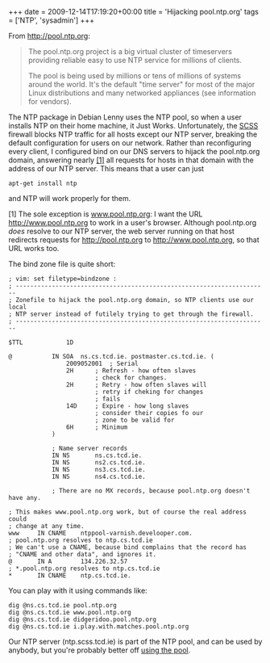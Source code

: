 +++
date = 2009-12-14T17:19:20+00:00
title = 'Hijacking pool.ntp.org'
tags = ['NTP', 'sysadmin']
+++

From <http://pool.ntp.org>:

> The pool.ntp.org project is a big virtual cluster of timeservers providing
> reliable easy to use NTP service for millions of clients.
>
> The pool is being used by millions or tens of millions of systems around the
> world. It's the default "time server" for most of the major Linux
> distributions and many networked appliances (see information for vendors).

The NTP package in Debian Lenny uses the NTP pool, so when a user installs NTP
on their home machine, it Just Works.  Unfortunately, the
[SCSS](http://www.scss.tcd.ie/) firewall blocks NTP traffic for all hosts except
our NTP server, breaking the default configuration for users on our network.
Rather than reconfiguring every client, I configured bind on our DNS servers to
hijack the pool.ntp.org domain, answering nearly <a href="#footnote1">\[1]</a>
all requests for hosts in that domain with the address of our NTP server.  This
means that a user can just

    apt-get install ntp

and NTP will work properly for them.

<a name="footnote1"></a>\[1] The sole exception is www.pool.ntp.org: I want the
URL <http://www.pool.ntp.org> to work in a user's browser.  Although
pool.ntp.org *does* resolve to our NTP server, the web server running on that
host redirects requests for <http://pool.ntp.org> to <http://www.pool.ntp.org>,
so that URL works too.

The bind zone file is quite short:

    ; vim: set filetype=bindzone :
    ; ----------------------------------------------------------------------
    ; Zonefile to hijack the pool.ntp.org domain, so NTP clients use our local
    ; NTP server instead of futilely trying to get through the firewall.
    ; ----------------------------------------------------------------------

    $TTL			1D

    @			IN SOA	ns.cs.tcd.ie. postmaster.cs.tcd.ie. (
                    2009052001	; Serial
                    2H		; Refresh - how often slaves
                            ; check for changes.
                    2H		; Retry - how often slaves will
                            ; retry if cheking for changes
                            ; fails
                    14D		; Expire - how long slaves
                            ; consider their copies fo our
                            ; zone to be valid for
                    6H		; Minimum
                )

                ; Name server records
                IN NS		ns.cs.tcd.ie.
                IN NS		ns2.cs.tcd.ie.
                IN NS		ns3.cs.tcd.ie.
                IN NS		ns4.cs.tcd.ie.

                ; There are no MX records, because pool.ntp.org doesn't have any.

    ; This makes www.pool.ntp.org work, but of course the real address could
    ; change at any time.
    www		IN CNAME	ntppool-varnish.develooper.com.
    ; pool.ntp.org resolves to ntp.cs.tcd.ie
    ; We can't use a CNAME, because bind complains that the record has
    ; "CNAME and other data", and ignores it.
    @		IN A		134.226.32.57
    ; *.pool.ntp.org resolves to ntp.cs.tcd.ie
    *		IN CNAME	ntp.cs.tcd.ie.


You can play with it using commands like:

    dig @ns.cs.tcd.ie pool.ntp.org
    dig @ns.cs.tcd.ie www.pool.ntp.org
    dig @ns.cs.tcd.ie didgeridoo.pool.ntp.org
    dig @ns.cs.tcd.ie i.play.with.matches.pool.ntp.org

Our NTP server (ntp.scss.tcd.ie) is part of the NTP pool, and can be used by
anybody, but you're probably better off [using the
pool](http://www.pool.ntp.org/en/use.html).
